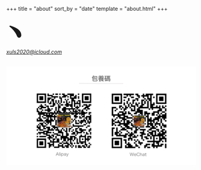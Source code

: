 +++
title = "about"
sort_by = "date"
template = "about.html"
+++


<div style="font-size:3rem;">
  ﹅
</div>

*xuls2020@icloud.com*

<br/>

<img src="/images/pay.png" width=600 />

